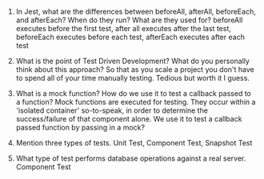 <!-- Answers to the Short Answer Essay Questions go here -->


1. In Jest, what are the differences between beforeAll, afterAll, beforeEach, and afterEach? When do they run? What are they used for?
beforeAll executes before the first test, after all executes after the last test, beforeEach executes before each test, afterEach executes after each test

1. What is the point of Test Driven Development? What do you personally think about this approach?
So that as you scale a project you don't have to spend all of your time manually testing. Tedious but worth it I guess.

1. What is a mock function? How do we use it to test a callback passed to a function?
Mock functions are executed for testing. They occur within a 'isolated container' so-to-speak, in order to determine the success/failure of that component alone. We use it to test a callback passed function by passing in a mock?

1. Mention three types of tests.
Unit Test, Component Test, Snapshot Test

1. What type of test performs database operations against a real server.
Component Test